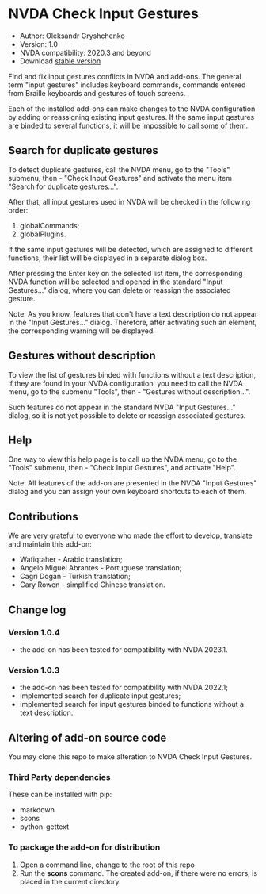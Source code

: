 # NVDA Check Input Gestures

* Author: Oleksandr Gryshchenko
* Version: 1.0
* NVDA compatibility: 2020.3 and beyond
* Download [stable version][1]

Find and fix input gestures conflicts in NVDA and add-ons. The general term "input gestures" includes keyboard commands, commands entered from Braille keyboards and gestures of touch screens.

Each of the installed add-ons can make changes to the NVDA configuration by adding or reassigning existing input gestures. If the same input gestures are binded to several functions, it will be impossible to call some of them.

## Search for duplicate gestures
To detect duplicate gestures, call the NVDA menu, go to the "Tools" submenu, then - "Check Input Gestures" and activate the menu item "Search for duplicate gestures...".

After that, all input gestures used in NVDA will be checked in the following order:

1. globalCommands;
2. globalPlugins.

If the same input gestures will be detected, which are assigned to different functions, their list will be displayed in a separate dialog box.

After pressing the Enter key on the selected list item, the corresponding NVDA function will be selected and opened in the standard "Input Gestures..." dialog, where you can delete or reassign the associated gesture.

Note: As you know, features that don't have a text description do not appear in the "Input Gestures..." dialog. Therefore, after activating such an element, the corresponding warning will be displayed.

## Gestures without description
To view the list of gestures binded with functions without a text description, if they are found in your NVDA configuration, you need to call the NVDA menu, go to the submenu "Tools", then - "Gestures without description...".

Such features do not appear in the standard NVDA "Input Gestures..." dialog, so it is not yet possible to delete or reassign associated gestures.

## Help
One way to view this help page is to call up the NVDA menu, go to the "Tools" submenu, then - "Check Input Gestures", and activate "Help".

Note: All features of the add-on are presented in the NVDA "Input Gestures" dialog and you can assign your own keyboard shortcuts to each of them.

## Contributions
We are very grateful to everyone who made the effort to develop, translate and maintain this add-on:

* Wafiqtaher - Arabic translation;
* Angelo Miguel Abrantes - Portuguese translation;
* Cagri Dogan - Turkish translation;
* Cary Rowen - simplified Chinese translation.

## Change log

### Version 1.0.4
* the add-on has been tested for compatibility with NVDA 2023.1.

### Version 1.0.3
* the add-on has been tested for compatibility with NVDA 2022.1;
* implemented search for duplicate input gestures;
* implemented search for input gestures binded to functions without a text description.

## Altering of add-on source code
You may clone this repo to make alteration to NVDA Check Input Gestures.

### Third Party dependencies
These can be installed with pip:

- markdown
- scons
- python-gettext

### To package the add-on for distribution
1. Open a command line, change to the root of this repo
2. Run the **scons** command. The created add-on, if there were no errors, is placed in the current directory.

[1]: https://addons.nvda-project.org/files/get.php?file=cig
